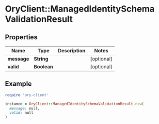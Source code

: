 # OryClient::ManagedIdentitySchemaValidationResult

## Properties

| Name | Type | Description | Notes |
| ---- | ---- | ----------- | ----- |
| **message** | **String** |  | [optional] |
| **valid** | **Boolean** |  | [optional] |

## Example

```ruby
require 'ory-client'

instance = OryClient::ManagedIdentitySchemaValidationResult.new(
  message: null,
  valid: null
)
```


